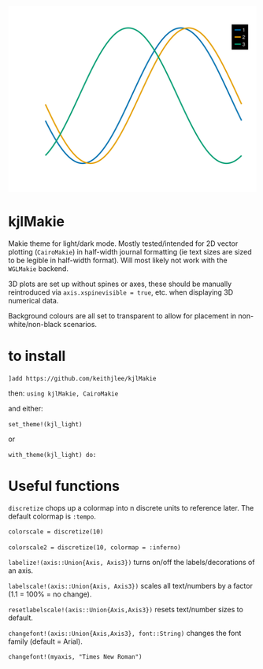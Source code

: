 ![Dark mode 2d](examples/2d_dark.png)

# kjlMakie

Makie theme for light/dark mode. Mostly tested/intended for 2D vector plotting (`CairoMakie`) in half-width journal formatting (ie text sizes are sized to be legible in half-width format). Will most likely not work with the `WGLMakie` backend.

3D plots are set up without spines or axes, these should be manually reintroduced via `axis.xspinevisible = true`, etc. when displaying 3D numerical data.

Background colours are all set to transparent to allow for placement in non-white/non-black scenarios.

# to install

`]add https://github.com/keithjlee/kjlMakie`

then: `using kjlMakie, CairoMakie`

and either:

`set_theme!(kjl_light)`

or 

`with_theme(kjl_light) do:`

# Useful functions
`discretize` chops up a colormap into n discrete units to reference later. The default colormap is `:tempo`.

```
colorscale = discretize(10)

colorscale2 = discretize(10, colormap = :inferno)
```

`labelize!(axis::Union{Axis, Axis3})` turns on/off the labels/decorations of an axis.

`labelscale!(axis::Union{Axis, Axis3})` scales all text/numbers by a factor (1.1 = 100% = no change).

`resetlabelscale!(axis::Union{Axis,Axis3})` resets text/number sizes to default.

`changefont!(axis::Union{Axis,Axis3}, font::String)` changes the font family (default = Arial).

```
changefont!(myaxis, "Times New Roman")
```
